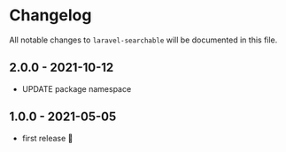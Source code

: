 # Changelog

All notable changes to `laravel-searchable` will be documented in this file.

## 2.0.0 - 2021-10-12

- UPDATE package namespace

## 1.0.0 - 2021-05-05

- first release 🚀
